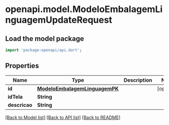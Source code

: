 # openapi.model.ModeloEmbalagemLinguagemUpdateRequest

## Load the model package
```dart
import 'package:openapi/api.dart';
```

## Properties
Name | Type | Description | Notes
------------ | ------------- | ------------- | -------------
**id** | [**ModeloEmbalagemLinguagemPK**](ModeloEmbalagemLinguagemPK.md) |  | [optional] 
**idTela** | **String** |  | 
**descricao** | **String** |  | 

[[Back to Model list]](../README.md#documentation-for-models) [[Back to API list]](../README.md#documentation-for-api-endpoints) [[Back to README]](../README.md)


